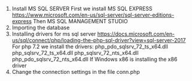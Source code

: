 1) Install MS SQL SERVER
First we install MS SQL EXPRESS https://www.microsoft.com/en-us/sql-server/sql-server-editions-express
Then MS SQL MANAGEMENT STUDIO
2) Importing the database
3) Installing drivers for ms sql server
https://docs.microsoft.com/en-us/sql/connect/php/loading-the-php-sql-driver?view=sql-server-2017
For php 7.2 we install the drivers:
php_pdo_sqlsrv_72_ts_x64.dll
php_sqlsrv_72_ts_x64.dll
php_sqlsrv_72_nts_x64.dll
php_pdo_sqlsrv_72_nts_x64.dll
If Windows x86 is installing the x86 driver
4) Change the connection settings in the file conn.php